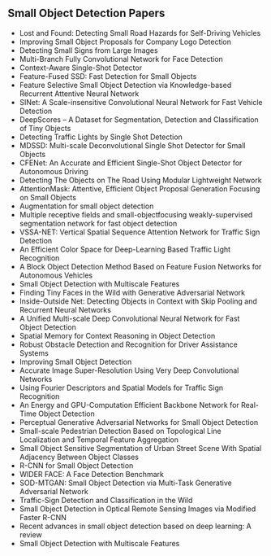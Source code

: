<h2>Small Object Detection Papers </h2>



<ul>

                             

 <li><a target="_blank" href="https://github.com/manjunath5496/Small-Object-Detection-Papers/blob/master/os(1).pdf" style="text-decoration:none;">Lost and Found:
Detecting Small Road Hazards for Self-Driving Vehicles</a></li>

 <li><a target="_blank" href="https://github.com/manjunath5496/Small-Object-Detection-Papers/blob/master/os(2).pdf" style="text-decoration:none;">Improving Small Object Proposals for Company Logo Detection</a></li>

<li><a target="_blank" href="https://github.com/manjunath5496/Small-Object-Detection-Papers/blob/master/os(3).pdf" style="text-decoration:none;">Detecting Small Signs from Large Images</a></li>
 <li><a target="_blank" href="https://github.com/manjunath5496/Small-Object-Detection-Papers/blob/master/os(4).pdf" style="text-decoration:none;">Multi-Branch Fully Convolutional Network for Face Detection</a></li>                              
<li><a target="_blank" href="https://github.com/manjunath5496/Small-Object-Detection-Papers/blob/master/os(5).pdf" style="text-decoration:none;">Context-Aware Single-Shot Detector</a></li>
<li><a target="_blank" href="https://github.com/manjunath5496/Small-Object-Detection-Papers/blob/master/os(6).pdf" style="text-decoration:none;">Feature-Fused SSD: Fast Detection for Small Objects</a></li>
 <li><a target="_blank" href="https://github.com/manjunath5496/Small-Object-Detection-Papers/blob/master/os(7).pdf" style="text-decoration:none;">Feature Selective Small Object Detection via Knowledge-based Recurrent Attentive Neural Network</a></li>

 <li><a target="_blank" href="https://github.com/manjunath5496/Small-Object-Detection-Papers/blob/master/os(8).pdf" style="text-decoration:none;"> SINet: A Scale-insensitive Convolutional Neural Network for Fast Vehicle Detection</a></li>
   <li><a target="_blank" href="https://github.com/manjunath5496/Small-Object-Detection-Papers/blob/master/os(9).pdf" style="text-decoration:none;">DeepScores – A Dataset for Segmentation, Detection and Classification of Tiny Objects</a></li>
  
   
 <li><a target="_blank" href="https://github.com/manjunath5496/Small-Object-Detection-Papers/blob/master/os(10).pdf" style="text-decoration:none;">Detecting Traffic Lights by Single Shot Detection</a></li>                              
<li><a target="_blank" href="https://github.com/manjunath5496/Small-Object-Detection-Papers/blob/master/os(11).pdf" style="text-decoration:none;">MDSSD: Multi-scale Deconvolutional Single Shot Detector for Small Objects</a></li>
<li><a target="_blank" href="https://github.com/manjunath5496/Small-Object-Detection-Papers/blob/master/os(12).pdf" style="text-decoration:none;">CFENet: An Accurate and Efficient Single-Shot Object Detector for Autonomous Driving</a></li>
<li><a target="_blank" href="https://github.com/manjunath5496/Small-Object-Detection-Papers/blob/master/os(13).pdf" style="text-decoration:none;">Detecting The Objects on The Road Using Modular Lightweight Network</a></li>

<li><a target="_blank" href="https://github.com/manjunath5496/Small-Object-Detection-Papers/blob/master/os(14).pdf" style="text-decoration:none;">AttentionMask: Attentive, Efficient Object Proposal Generation Focusing on Small Objects</a></li>
                              
<li><a target="_blank" href="https://github.com/manjunath5496/Small-Object-Detection-Papers/blob/master/os(15).pdf" style="text-decoration:none;">Augmentation for small object detection</a></li>

<li><a target="_blank" href="https://github.com/manjunath5496/Small-Object-Detection-Papers/blob/master/os(16).pdf" style="text-decoration:none;">Multiple receptive fields and small-objectfocusing weakly-supervised segmentation network for fast object detection</a></li>

  <li><a target="_blank" href="https://github.com/manjunath5496/Small-Object-Detection-Papers/blob/master/os(17).pdf" style="text-decoration:none;">VSSA-NET: Vertical Spatial Sequence Attention Network for Traffic Sign Detection</a></li>   
  
<li><a target="_blank" href="https://github.com/manjunath5496/Small-Object-Detection-Papers/blob/master/os(18).pdf" style="text-decoration:none;">An Efficient Color Space for Deep-Learning Based Traffic Light Recognition</a></li> 

  
<li><a target="_blank" href="https://github.com/manjunath5496/Small-Object-Detection-Papers/blob/master/os(19).pdf" style="text-decoration:none;">A Block Object Detection Method Based on Feature Fusion Networks for Autonomous Vehicles</a></li> 

<li><a target="_blank" href="https://github.com/manjunath5496/Small-Object-Detection-Papers/blob/master/os(20).pdf" style="text-decoration:none;">Small Object Detection with Multiscale Features</a></li>

<li><a target="_blank" href="https://github.com/manjunath5496/Small-Object-Detection-Papers/blob/master/os(21).pdf" style="text-decoration:none;">Finding Tiny Faces in the Wild with Generative Adversarial Network</a></li>
<li><a target="_blank" href="https://github.com/manjunath5496/Small-Object-Detection-Papers/blob/master/os(22).pdf" style="text-decoration:none;">Inside-Outside Net: Detecting Objects in Context with Skip Pooling and Recurrent Neural Networks</a></li> 
 <li><a target="_blank" href="https://github.com/manjunath5496/Small-Object-Detection-Papers/blob/master/os(23).pdf" style="text-decoration:none;">A Unified Multi-scale Deep Convolutional Neural Network for Fast Object Detection</a></li> 
 

   <li><a target="_blank" href="https://github.com/manjunath5496/Small-Object-Detection-Papers/blob/master/os(24).pdf" style="text-decoration:none;">Spatial Memory for Context Reasoning in Object Detection</a></li>
 
   <li><a target="_blank" href="https://github.com/manjunath5496/Small-Object-Detection-Papers/blob/master/os(25).pdf" style="text-decoration:none;">Robust Obstacle Detection and Recognition for Driver Assistance Systems</a></li>                              
 <li><a target="_blank" href="https://github.com/manjunath5496/Small-Object-Detection-Papers/blob/master/os(26).pdf" style="text-decoration:none;">Improving Small Object Detection</a></li>
 <li><a target="_blank" href="https://github.com/manjunath5496/Small-Object-Detection-Papers/blob/master/os(27).pdf" style="text-decoration:none;">Accurate Image Super-Resolution Using Very Deep Convolutional Networks</a></li>
   
 
   <li><a target="_blank" href="https://github.com/manjunath5496/Small-Object-Detection-Papers/blob/master/os(28).pdf" style="text-decoration:none;">Using Fourier Descriptors and Spatial Models for Traffic Sign Recognition</a></li>
 
   <li><a target="_blank" href="https://github.com/manjunath5496/Small-Object-Detection-Papers/blob/master/os(29).pdf" style="text-decoration:none;">An Energy and GPU-Computation Efficient Backbone Network for Real-Time Object Detection </a></li>                              

  <li><a target="_blank" href="https://github.com/manjunath5496/Small-Object-Detection-Papers/blob/master/os(30).pdf" style="text-decoration:none;">Perceptual Generative Adversarial Networks for Small Object Detection</a></li>
 
   <li><a target="_blank" href="https://github.com/manjunath5496/Small-Object-Detection-Papers/blob/master/os(31).pdf" style="text-decoration:none;">Small-scale Pedestrian Detection Based on Topological Line Localization and Temporal Feature Aggregation</a></li> 
    <li><a target="_blank" href="https://github.com/manjunath5496/Small-Object-Detection-Papers/blob/master/os(32).pdf" style="text-decoration:none;">Small Object Sensitive Segmentation of Urban Street Scene With Spatial Adjacency Between Object Classes</a></li> 

   <li><a target="_blank" href="https://github.com/manjunath5496/Small-Object-Detection-Papers/blob/master/os(33).pdf" style="text-decoration:none;">R-CNN for Small Object Detection</a></li>                              

  <li><a target="_blank" href="https://github.com/manjunath5496/Small-Object-Detection-Papers/blob/master/os(34).pdf" style="text-decoration:none;">WIDER FACE: A Face Detection Benchmark</a></li> 
 
  <li><a target="_blank" href="https://github.com/manjunath5496/Small-Object-Detection-Papers/blob/master/os(35).pdf" style="text-decoration:none;">SOD-MTGAN: Small Object Detection via Multi-Task Generative Adversarial Network</a></li> 

  <li><a target="_blank" href="https://github.com/manjunath5496/Small-Object-Detection-Papers/blob/master/os(36).pdf" style="text-decoration:none;">Traffic-Sign Detection and Classification in the Wild</a></li> 
 
 <li><a target="_blank" href="https://github.com/manjunath5496/Small-Object-Detection-Papers/blob/master/os(37).pdf" style="text-decoration:none;">Small Object Detection in Optical Remote Sensing Images via Modified Faster R-CNN</a></li>
 <li><a target="_blank" href="https://github.com/manjunath5496/Small-Object-Detection-Papers/blob/master/os(38).pdf" style="text-decoration:none;">Recent advances in small object detection based on deep learning: A review</a></li>
<li><a target="_blank" href="https://github.com/manjunath5496/Small-Object-Detection-Papers/blob/master/os(39).pdf" style="text-decoration:none;">Small Object Detection with Multiscale Features</a></li>
 
 
 
 
 
 
 
</ul>
